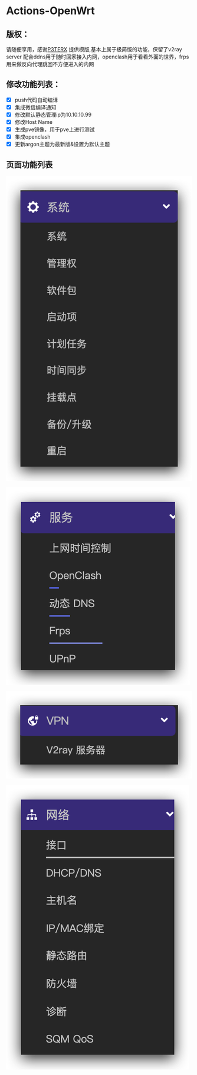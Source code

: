 # Actions-OpenWrt

## 版权：

请随便享用，感谢[P3TERX](https://github.com/P3TERX/Actions-OpenWrt) 提供模版,基本上属于极简版的功能，保留了v2ray server 配合ddns用于随时回家接入内网，openclash用于看看外面的世界，frps用来做反向代理跳回不方便进入的内网

## 修改功能列表：

- [x] push代码自动编译
- [x] 集成微信编译通知
- [x] 修改默认静态管理ip为10.10.10.99
- [x] 修改Host Name
- [x] 生成pve镜像，用于pve上进行测试
- [x] 集成openclash
- [x] 更新argon主题为最新版&设置为默认主题

## 页面功能列表

![Xnip2020-04-28_21-45-40](README.assets/Xnip2020-04-28_21-45-51.png)

![Xnip2020-04-28_21-46-09](README.assets/Xnip2020-04-28_21-46-09.png)

![Xnip2020-04-28_21-46-16](README.assets/Xnip2020-04-28_21-46-16.png)

![Xnip2020-04-28_21-46-24](README.assets/Xnip2020-04-28_21-46-24.png)